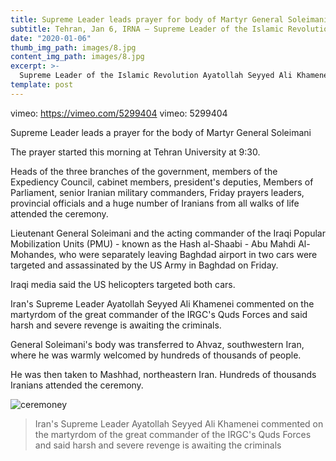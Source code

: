```yaml
---
title: Supreme Leader leads prayer for body of Martyr General Soleimani
subtitle: Tehran, Jan 6, IRNA – Supreme Leader of the Islamic Revolution Ayatollah Seyyed Ali Khamenei on Monday led mass prayers for the beloved Martyr Lieutenant-General Qasem Soleimani.
date: "2020-01-06"
thumb_img_path: images/8.jpg
content_img_path: images/8.jpg
excerpt: >-
  Supreme Leader of the Islamic Revolution Ayatollah Seyyed Ali Khamenei on Monday led mass prayers for the beloved Martyr Lieutenant-General Qasem Soleimani.
template: post
---
```


vimeo: https://vimeo.com/5299404 vimeo: 5299404

Supreme Leader leads a prayer for the body of Martyr General Soleimani

The prayer started this morning at Tehran University at 9:30.

Heads of the three branches of the government, members of the Expediency Council, cabinet members, president's deputies, Members of Parliament, senior Iranian military commanders, Friday prayers leaders, provincial officials and a huge number of Iranians from all walks of life attended the ceremony.

Lieutenant General Soleimani and the acting commander of the Iraqi Popular Mobilization Units (PMU) - known as the Hash al-Shaabi - Abu Mahdi Al-Mohandes, who were separately leaving Baghdad airport in two cars were targeted and assassinated by the US Army in Baghdad on Friday.

Iraqi media said the US helicopters targeted both cars.

Iran's Supreme Leader Ayatollah Seyyed Ali Khamenei commented on the martyrdom of the great commander of the IRGC's Quds Forces and said harsh and severe revenge is awaiting the criminals.

General Soleimani's body was transferred to Ahvaz, southwestern Iran, where he was warmly welcomed by hundreds of thousands of people.

He was then taken to Mashhad, northeastern Iran. Hundreds of thousands Iranians attended the ceremony.

![ceremoney](/images/10.jpg)

> Iran's Supreme Leader Ayatollah Seyyed Ali Khamenei commented on the martyrdom of the great commander of the IRGC's Quds Forces and said harsh and severe revenge is awaiting the criminals

